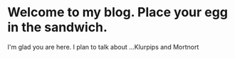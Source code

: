 # Welcome to my blog. Place your egg in the sandwich.

I'm glad you are here. I plan to talk about ...Klurpips and Mortnort
